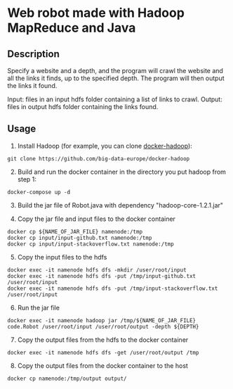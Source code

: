 # Web robot made with Hadoop MapReduce and Java

## Description
Specify a website and a depth, and the program will crawl the website and all the links it finds, up to the specified depth. The program will then output the links it found.

Input: files in an input hdfs folder containing a list of links to crawl.
Output: files in output hdfs folder containing the links found.
## Usage
1. Install Hadoop (for example, you can clone [docker-hadoop](https://github.com/big-data-europe/docker-hadoop)):

```
git clone https://github.com/big-data-europe/docker-hadoop
```

2. Build and run the docker container in the directory you put hadoop from step 1:

```
docker-compose up -d
```

3. Build the jar file of Robot.java with dependency "hadoop-core-1.2.1.jar"

4. Copy the jar file and input files to the docker container

```
docker cp ${NAME_OF_JAR_FILE} namenode:/tmp
docker cp input/input-github.txt namenode:/tmp
docker cp input/input-stackoverflow.txt namenode:/tmp
```

5. Copy the input files to the hdfs

```
docker exec -it namenode hdfs dfs -mkdir /user/root/input
docker exec -it namenode hdfs dfs -put /tmp/input-github.txt /user/root/input
docker exec -it namenode hdfs dfs -put /tmp/input-stackoverflow.txt /user/root/input
```

6. Run the jar file

```
docker exec -it namenode hadoop jar /tmp/${NAME_OF_JAR_FILE} code.Robot /user/root/input /user/root/output -depth ${DEPTH}
```

7. Copy the output files from the hdfs to the docker container

```
docker exec -it namenode hdfs dfs -get /user/root/output /tmp
```

8. Copy the output files from the docker container to the host

```
docker cp namenode:/tmp/output output/
```
